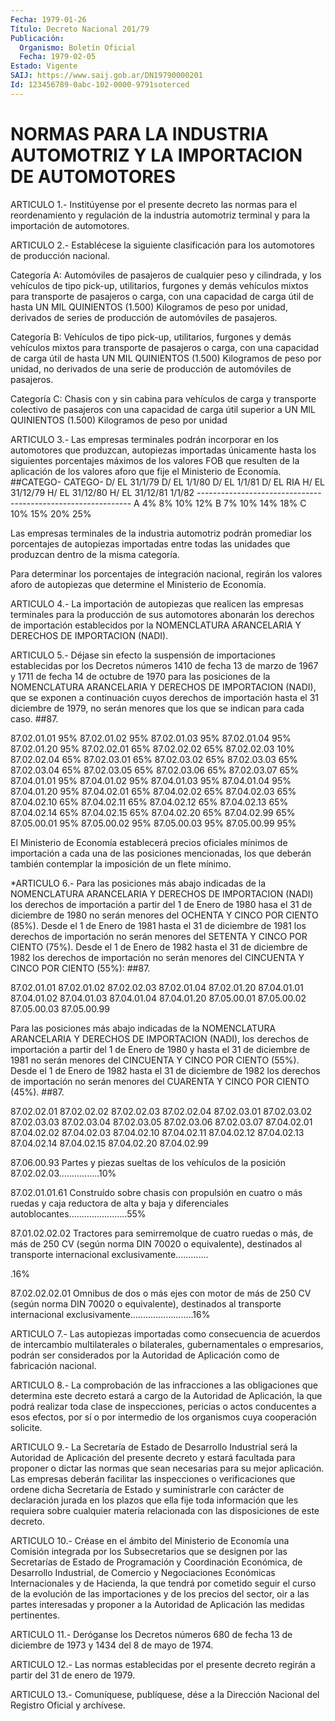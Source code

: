 ```yaml
---
Fecha: 1979-01-26
Título: Decreto Nacional 201/79
Publicación:
  Organismo: Boletín Oficial
  Fecha: 1979-02-05
Estado: Vigente
SAIJ: https://www.saij.gob.ar/DN19790000201
Id: 123456789-0abc-102-0000-9791soterced
---
```

# NORMAS PARA LA INDUSTRIA AUTOMOTRIZ Y LA IMPORTACION DE AUTOMOTORES

<a id="1"></a>
ARTICULO  1.-  Institúyense por el presente decreto las normas para el reordenamiento  y  regulación  de  la  industria automotriz terminal y para la importación de automotores.

<a id="2"></a>
ARTICULO  2.-  Establécese la siguiente clasificación para los automotores de producción nacional.

Categoría  A:  Automóviles    de  pasajeros  de  cualquier  peso  y cilindrada, y los vehículos de  tipo pick-up, utilitarios, furgones y demás vehículos mixtos para transporte  de pasajeros o carga, con una  capacidad  de  carga útil de hasta UN MIL  QUINIENTOS  (1.500) Kilogramos de peso por  unidad,  derivados  de series de producción de automóviles de pasajeros.

Categoría  B:  Vehículos de tipo pick-up, utilitarios,  furgones  y demás vehículos  mixtos  para  transporte de pasajeros o carga, con una  capacidad de carga útil de hasta  UN  MIL  QUINIENTOS  (1.500) Kilogramos  de  peso  por  unidad,  no  derivados  de  una serie de producción de automóviles de pasajeros.

Categoría  C:  Chasis  con  y sin cabina para vehículos de carga  y transporte colectivo de pasajeros  con  una capacidad de carga útil superior a UN MIL QUINIENTOS (1.500) Kilogramos  de peso por unidad

<a id="3"></a>
ARTICULO  3.- Las empresas terminales podrán incorporar en los automotores que  produzcan,  autopiezas importadas únicamente hasta los siguientes porcentajes máximos  de los valores FOB que resulten de la aplicación de los valores aforo  que  fije  el  Ministerio de Economía. ##CATEGO- CATEGO-  D/ EL 31/1/79  D/ EL 1/1/80   D/ EL 1/1/81   D/ EL RIA      H/ EL 31/12/79 H/ EL 31/12/80 H/ EL 31/12/81 1/1/82 ------------------------------------------------------------- A        4%             8%             10%            12% B        7%             10%            14%            18% C        10%            15%            20%            25%

Las    empresas   terminales  de  la  industria  automotriz  podrán promediar los porcentajes  de autopiezas importadas entre todas las unidades  que  produzcan  dentro    de  la  misma  categoría.

Para  determinar los porcentajes de integración  nacional,  regirán los valores  aforo  de  autopiezas  que  determine el Ministerio de Economía.

<a id="4"></a>
ARTICULO  4.-  La  importación  de autopiezas que realicen las empresas terminales para la producción  de sus automotores abonarán los  derechos  de  importación  establecidos  por  la  NOMENCLATURA ARANCELARIA Y DERECHOS DE IMPORTACION (NADI).

<a id="5"></a>
ARTICULO  5.- Déjase sin efecto la suspensión de importaciones establecidas por  los Decretos números 1410 de fecha 13 de marzo de 1967 y 1711 de fecha  14  de octubre de 1970 para las posiciones de la NOMENCLATURA ARANCELARIA  Y  DERECHOS DE IMPORTACION (NADI), que se exponen a continuación cuyos derechos  de  importación  hasta el 31 diciembre de 1979, no serán menores que los que se indican  para cada caso. ##87.

87.02.01.01             95% 87.02.01.02             95% 87.02.01.03             95% 87.02.01.04             95% 87.02.01.20             95% 87.02.02.01             65% 87.02.02.02             65% 87.02.02.03             10% 87.02.02.04             65% 87.02.03.01             65% 87.02.03.02             65% 87.02.03.03             65% 87.02.03.04             65% 87.02.03.05             65% 87.02.03.06             65% 87.02.03.07             65% 87.04.01.01             95% 87.04.01.02             95% 87.04.01.03             95% 87.04.01.04             95% 87.04.01.20             95% 87.04.02.01             65% 87.04.02.02             65% 87.04.02.03             65% 87.04.02.10             65% 87.04.02.11             65% 87.04.02.12             65% 87.04.02.13             65% 87.04.02.14             65% 87.04.02.15             65% 87.04.02.20             65% 87.04.02.99             65% 87.05.00.01             95% 87.05.00.02             95% 87.05.00.03             95% 87.05.00.99              95%

El Ministerio  de Economía establecerá precios oficiales mínimos de importación a cada  una  de  las  posiciones  mencionadas,  los que deberán  también  contemplar  la  imposición  de  un  flete mínimo.

<a id="6"></a>
*ARTICULO  6.-  Para  las posiciones más abajo indicadas de la NOMENCLATURA  ARANCELARIA  Y DERECHOS  DE  IMPORTACION  (NADI)  los derechos de importación a partir  del 1 de Enero de 1980 hasa el 31 de  diciembre de 1980 no serán menores  del  OCHENTA  Y  CINCO  POR CIENTO  (85%). Desde el 1 de Enero de 1981 hasta el 31 de diciembre de 1981 los  derechos de importación no serán menores del SETENTA Y CINCO POR CIENTO  (75%). Desde el 1 de Enero de 1982 hasta el 31 de diciembre de 1982 los  derechos de importación no serán menores del CINCUENTA Y CINCO POR CIENTO (55%): ##87.

87.02.01.01 87.02.01.02 87.02.02.03 87.02.01.04 87.02.01.20 87.04.01.01 87.04.01.02 87.04.01.03 87.04.01.04 87.04.01.20 87.05.00.01 87.05.00.02 87.05.00.03 87.05.00.99

Para  las  posiciones  más  abajo   indicadas  de  la  NOMENCLATURA ARANCELARIA  Y  DERECHOS DE IMPORTACION  (NADI),  los  derechos  de importación a partir  del  1  de  Enero  de  1980  y hasta el 31 de diciembre  de  1981  no  serán  menores  del CINCUENTA Y CINCO  POR CIENTO (55%). Desde el 1 de Enero de 1982  hasta el 31 de diciembre de 1982 los derechos de importación no serán  menores  del CUARENTA Y CINCO POR CIENTO (45%). ##87.

87.02.02.01 87.02.02.02 87.02.02.03 87.02.02.04 87.02.03.01 87.02.03.02 87.02.03.03 87.02.03.04 87.02.03.05 87.02.03.06 87.02.03.07 87.04.02.01 87.04.02.02 87.04.02.03 87.04.02.10 87.04.02.11 87.04.02.12 87.04.02.13 87.04.02.14 87.04.02.15 87.04.02.20 87.04.02.99

87.06.00.93  Partes  y  piezas  sueltas  de  los  vehículos  de  la posición 87.02.02.03................10%

87.02.01.01.61  Construído  sobre chasis con propulsión en cuatro o más  ruedas  y  caja  reductora de  alta  y  baja  y  diferenciales autoblocantes.......................55%

87.01.02.02.02 Tractores  para  semirremolque  de  cuatro  ruedas o más,  de  más  de  250  CV  (según  norma DIN 70020 o equivalente), destinados al transporte internacional  exclusivamente.............

.16%

87.02.02.02.01 Omnibus de dos o más ejes  con  motor  de más de 250 CV (según norma DIN 70020 o equivalente), destinados al  transporte internacional            exclusivamente.........................16%

<a id="7"></a>
ARTICULO  7.-  Las  autopiezas importadas como consecuencia de acuerdos de intercambio multilaterales o bilaterales, gubernamentales  o empresarios,  podrán  ser  considerados  por  la Autoridad de Aplicación como de fabricación nacional.

<a id="8"></a>
ARTICULO  8.-  La  comprobación  de  las  infracciones  a  las obligaciones  que  determina  este  decreto  estará  a  cargo de la Autoridad  de  Aplicación,  la  que  podrá  realizar toda clase  de inspecciones, pericias o actos conducentes a  esos  efectos, por sí o  por  intermedio  de  los  organismos  cuya cooperación solicite.

<a id="9"></a>
ARTICULO  9.- La Secretaría de Estado de Desarrollo Industrial será la Autoridad  de  Aplicación  del  presente  decreto  y estará facultada  para  proponer  o  dictar las normas que sean necesarias para  su  mejor  aplicación.  Las empresas  deberán  facilitar  las inspecciones  o  verificaciones  que  ordene  dicha  Secretaría  de Estado y suministrarle con carácter  de  declaración  jurada en los plazos  que  ella  fije  toda  información  que les requiera  sobre cualquier  materia  relacionada  con  las  disposiciones   de  este decreto.

<a id="10"></a>
ARTICULO  10.-  Créase en el ámbito del Ministerio de Economía una Comisión integrada  por  los Subsecretarios que se designen por las  Secretarías  de  Estado  de  Programación    y    Coordinación Económica,  de  Desarrollo  Industrial, de Comercio y Negociaciones Económicas  Internacionales  y  de  Hacienda,  la  que  tendrá  por cometido seguir el curso de la  evolución de las importaciones y de los precios del sector, oir a las  partes  interesadas y proponer a la Autoridad de Aplicación las medidas pertinentes.

<a id="11"></a>
ARTICULO 11.- Deróganse los Decretos números 680 de fecha 13 de diciembre de 1973 y 1434 del 8 de mayo de 1974.

<a id="12"></a>
ARTICULO  12.- Las normas establecidas por el presente decreto regirán a partir del 31 de enero de 1979.

<a id="13"></a>
ARTICULO  13.-  Comuníquese,  publíquese,  dése a la Dirección Nacional del Registro Oficial y archívese.